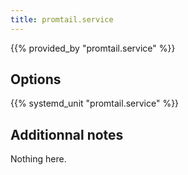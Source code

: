 ```yaml
---
title: promtail.service
---
```


{{% provided_by "promtail.service" %}}

## Options

{{% systemd_unit "promtail.service" %}}

## Additionnal notes

Nothing here.